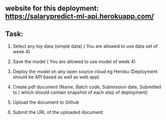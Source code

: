 ## website for this deployment: https://salarypredict-ml-api.herokuapp.com/
## Task:

1. Select any toy data (simple data) ( You are allowed to use data set of week 4)

2. Save the model ( You are allowed to use model of week 4)

3. Deploy the model on any open source cloud eg Heroku (Deployment should be API based as well as web app)

4. Create pdf document (Name, Batch code, Submission date, Submitted to ) which should contain snapshot of each step of deployment)

5. Upload the document to Github

6. Submit the URL of the uploaded document.
